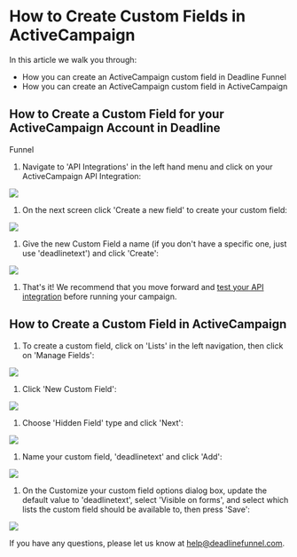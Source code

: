 # How to Create Custom Fields in ActiveCampaign

In this article we walk you through:

* How you can create an ActiveCampaign custom field in Deadline Funnel
* How you can create an ActiveCampaign custom field in ActiveCampaign

## How to Create a Custom Field for your ActiveCampaign Account in Deadline

Funnel

1. Navigate to 'API Integrations' in the left hand menu and click on your ActiveCampaign API Integration:

![](https://s3.amazonaws.com/helpscout.net/docs/assets/53974d6ce4b0c76107b109d1/images/5a7b3c2f2c7d3a4a4198e7e6/file-TobA9coIxA.png)

1. On the next screen click 'Create a new field' to create your custom field:

![](https://s3.amazonaws.com/helpscout.net/docs/assets/53974d6ce4b0c76107b109d1/images/5a9819112c7d3a7549513d63/file-mP49LREYa1.png)

1. Give the new Custom Field a name \(if you don't have a specific one, just use 'deadlinetext'\) and click 'Create':

![](https://s3.amazonaws.com/helpscout.net/docs/assets/53974d6ce4b0c76107b109d1/images/5a7b3d600428634376cfe8f8/file-gqrY1SIkiL.png)

1. That's it! We recommend that you move forward and [test your API integration](http://documentation.deadlinefunnel.com/article/364-testing-your-deadline-funnel-campaign) before running your campaign.

## How to Create a Custom Field in ActiveCampaign

1. To create a custom field, click on 'Lists' in the left navigation, then click on 'Manage Fields':

![](https://s3.amazonaws.com/helpscout.net/docs/assets/53974d6ce4b0c76107b109d1/images/5b0867090428635ba8b2c1b4/file-5edT7iZ339.png)

1. Click 'New Custom Field':

![](https://s3.amazonaws.com/helpscout.net/docs/assets/53974d6ce4b0c76107b109d1/images/5b08674c0428635ba8b2c1b8/file-zbBhlS7JMn.png)

1. Choose 'Hidden Field' type and click 'Next':

![](https://s3.amazonaws.com/helpscout.net/docs/assets/53974d6ce4b0c76107b109d1/images/571fa30b9033600cce434f68/file-kWXCgQJavp.png)

1. Name your custom field, 'deadlinetext' and click 'Add':

![](https://s3.amazonaws.com/helpscout.net/docs/assets/53974d6ce4b0c76107b109d1/images/577c205bc697911739f979e3/file-1CyJX7QxtD.png)

1. On the Customize your custom field options dialog box, update the default value to 'deadlinetext', select 'Visible on forms', and select which lists the custom field should be available to, then press 'Save':

![](https://s3.amazonaws.com/helpscout.net/docs/assets/53974d6ce4b0c76107b109d1/images/577c20e1c697911739f979eb/file-oVFoJIclWx.png)

If you have any questions, please let us know at [help@deadlinefunnel.com](mailto:mailto:help@deadlinefunnel.com).

